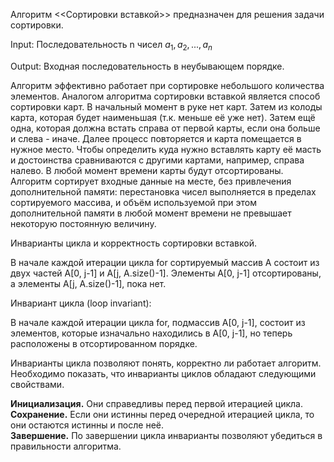 Алгоритм <<Сортировки вставкой>> предназначен для решения задачи сортировки.

Input: Последовательность n чисел $a_1, a_2, ... , a_n$

Output: Входная последовательность в неубывающем порядке.

Алгоритм эффективно работает при сортировке небольшого количества элементов.
Аналогом алгоритма сортировки вставкой является способ сортировки карт. В начальный момент
в руке нет карт. Затем из колоды карта, которая будет наименьшая (т.к. меньше её уже нет). Затем ещё одна, которая должна встать справа от первой карты, если она больше и слева - иначе. Далее процесс повторяется и карта помещается в нужное место. Чтобы определить куда нужно вставлять карту её масть и достоинства сравниваются с другими картами, например, справа налево. В любой момент времени карты будут отсортированы.
Алгоритм сортирует входные данные на месте, без привлечения дополнительной памяти: перестановка чисел выполняется в пределах сортируемого массива, и объём используемой при этом дополнительной памяти в любой момент времени не превышает некоторую постоянную величину.

Инварианты цикла и корректность сортировки вставкой.

В начале каждой итерации цикла for сортируемый массив А  состоит из двух частей А[0, j-1] и A[j, A.size()-1]. Элементы А[0, j-1] отсортированы, а элементы A[j, A.size()-1], пока нет.

Инвариант цикла (loop invariant):

В начале каждой итерации цикла for, подмассив A[0, j-1], состоит из элементов, которые изначально находились в A[0, j-1], но теперь расположены в отсортированном порядке. 

Инварианты цикла позволяют понять, корректно ли работает алгоритм. Необходимо показать, что инварианты циклов обладают следующими свойствами.

**Инициализация.** Они справедливы перед первой итерацией цикла.<br/>
**Сохранение.** Если они истинны перед очередной итерацией цикла, то они остаются истинны и после неё.<br/>
**Завершение.** По завершении цикла инварианты позволяют убедиться в правильности алгоритма.<br/>
